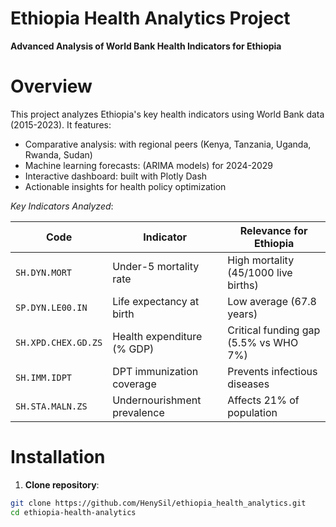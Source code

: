 # Ethiopia Health Analytics Project  
**Advanced Analysis of World Bank Health Indicators for Ethiopia**  
 

# Overview  
This project analyzes Ethiopia's key health indicators using World Bank data (2015-2023). It features:  
- Comparative analysis: with regional peers (Kenya, Tanzania, Uganda, Rwanda, Sudan)  
- Machine learning forecasts: (ARIMA models) for 2024-2029  
- Interactive dashboard: built with Plotly Dash  
- Actionable insights for health policy optimization  

*Key Indicators Analyzed*:  

| Code            | Indicator                          | Relevance for Ethiopia               |  
|-----------------|------------------------------------|--------------------------------------|  
| `SH.DYN.MORT`   | Under-5 mortality rate             | High mortality (45/1000 live births) |  
| `SP.DYN.LE00.IN`| Life expectancy at birth           | Low average (67.8 years)             |  
| `SH.XPD.CHEX.GD.ZS` | Health expenditure (% GDP)     | Critical funding gap (5.5% vs WHO 7%)|  
| `SH.IMM.IDPT`   | DPT immunization coverage          | Prevents infectious diseases         |  
| `SH.STA.MALN.ZS`| Undernourishment prevalence        | Affects 21% of population            |  

# Installation  
1. **Clone repository**:  
```bash
git clone https://github.com/HenySil/ethiopia_health_analytics.git  
cd ethiopia-health-analytics  
